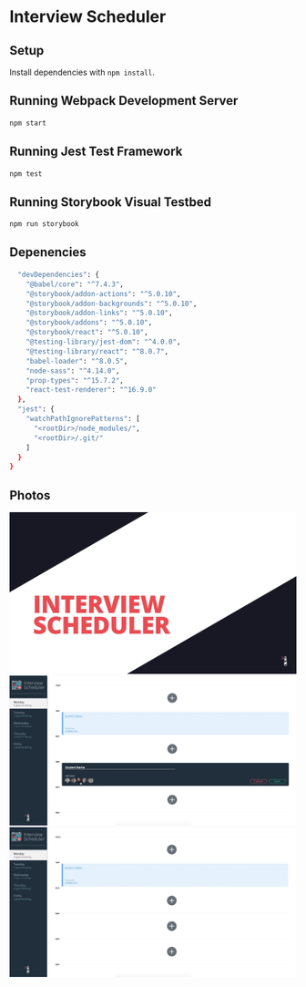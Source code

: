 # Interview Scheduler

## Setup

Install dependencies with `npm install`.

## Running Webpack Development Server

```sh
npm start
```

## Running Jest Test Framework

```sh
npm test
```

## Running Storybook Visual Testbed

```sh
npm run storybook
```


## Depenencies
```sh
  "devDependencies": {
    "@babel/core": "^7.4.3",
    "@storybook/addon-actions": "^5.0.10",
    "@storybook/addon-backgrounds": "^5.0.10",
    "@storybook/addon-links": "^5.0.10",
    "@storybook/addons": "^5.0.10",
    "@storybook/react": "^5.0.10",
    "@testing-library/jest-dom": "^4.0.0",
    "@testing-library/react": "^8.0.7",
    "babel-loader": "^8.0.5",
    "node-sass": "^4.14.0",
    "prop-types": "^15.7.2",
    "react-test-renderer": "^16.9.0"
  },
  "jest": {
    "watchPathIgnorePatterns": [
      "<rootDir>/node_modules/",
      "<rootDir>/.git/"
    ]
  }
}
```

## Photos

!["Logo"](https://github.com/matymcleod/scheduler/blob/master/docs/Logo.png?raw=true)
!["Book"](https://github.com/matymcleod/scheduler/blob/master/docs/Book.png?raw=true)
!["Monday"](https://github.com/matymcleod/scheduler/blob/master/docs/Monday.png?raw=true)
